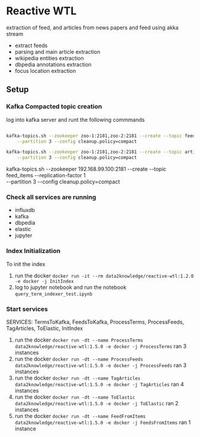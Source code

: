 # Reactive WTL

extraction of feed, and articles from news papers and feed using akka stream

- extract feeds
- parsing and main article extraction
- wikipedia entities extraction
- dbpedia annotations extraction
- focus location extraction

## Setup

### Kafka Compacted topic creation

log into kafka server and runt the following commmands

```bash

kafka-topics.sh --zookeeper zoo-1:2181,zoo-2:2181 --create --topic feed_items --replication-factor 2 \
    --partition 3 --config cleanup.policy=compact

kafka-topics.sh --zookeeper zoo-1:2181,zoo-2:2181 --create --topic articles --replication-factor 2 \
    --partition 3 --config cleanup.policy=compact

```

kafka-topics.sh --zookeeper 192.168.99.100:2181 --create --topic feed_items --replication-factor 1 \
    --partition 3 --config cleanup.policy=compact

### Check all services are running

- influxdb
- kafka
- dbpedia
- elastic
- jupyter

### Index Initialization
To init the index

1. run the docker `docker run -it --rm data2knowledge/reactive-wtl:1.2.0 -e docker -j InitIndex`
2. log to jupyter notebook and run the notebook `query_term_indexer_test.ipynb`

### Start services

SERVICES: TermsToKafka, FeedsToKafka, ProcessTerms, ProcessFeeds, TagArticles, ToElastic, InitIndex

1. run the docker `docker run -dt --name ProcessTerms data2knowledge/reactive-wtl:1.5.0 -e docker -j ProcessTerms` ran 3 instances
2. run the docker `docker run -dt --name ProcessFeeds data2knowledge/reactive-wtl:1.5.0 -e docker -j ProcessFeeds` ran 3 instances
3. run the docker `docker run -dt --name TagArticles data2knowledge/reactive-wtl:1.5.0 -e docker -j TagArticles` ran 4 instances
4. run the docker `docker run -dt --name ToElastic data2knowledge/reactive-wtl:1.5.0 -e docker -j ToElastic` ran 2 instances
5. run the docker `docker run -dt --name FeedFromItems data2knowledge/reactive-wtl:1.5.0 -e docker -j FeedsFromItems` ran 1 instance
